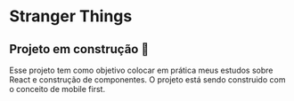 # Stranger Things

## Projeto em construção 🔨

Esse projeto tem como objetivo colocar em prática meus estudos sobre React e construção de componentes.
O projeto está sendo construido com o conceito de mobile first.


